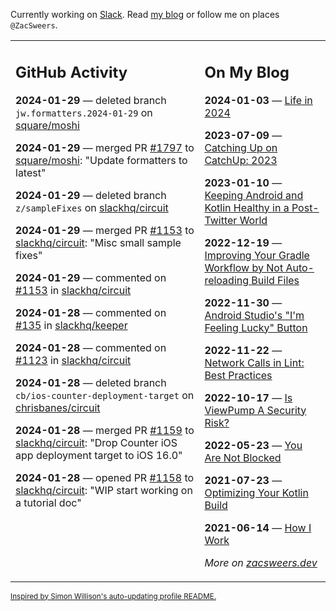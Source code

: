 Currently working on [Slack](https://slack.com/). Read [my blog](https://zacsweers.dev/) or follow me on places `@ZacSweers`.

<table><tr><td valign="top" width="60%">

## GitHub Activity
<!-- githubActivity starts -->
**2024-01-29** — deleted branch `jw.formatters.2024-01-29` on [square/moshi](https://github.com/square/moshi)

**2024-01-29** — merged PR [#1797](https://github.com/square/moshi/pull/1797) to [square/moshi](https://github.com/square/moshi): "Update formatters to latest"

**2024-01-29** — deleted branch `z/sampleFixes` on [slackhq/circuit](https://github.com/slackhq/circuit)

**2024-01-29** — merged PR [#1153](https://github.com/slackhq/circuit/pull/1153) to [slackhq/circuit](https://github.com/slackhq/circuit): "Misc small sample fixes"

**2024-01-29** — commented on [#1153](https://github.com/slackhq/circuit/pull/1153#issuecomment-1914045477) in [slackhq/circuit](https://github.com/slackhq/circuit)

**2024-01-28** — commented on [#135](https://github.com/slackhq/keeper/issues/135#issuecomment-1913779375) in [slackhq/keeper](https://github.com/slackhq/keeper)

**2024-01-28** — commented on [#1123](https://github.com/slackhq/circuit/issues/1123#issuecomment-1913652779) in [slackhq/circuit](https://github.com/slackhq/circuit)

**2024-01-28** — deleted branch `cb/ios-counter-deployment-target` on [chrisbanes/circuit](https://github.com/chrisbanes/circuit)

**2024-01-28** — merged PR [#1159](https://github.com/slackhq/circuit/pull/1159) to [slackhq/circuit](https://github.com/slackhq/circuit): "Drop Counter iOS app deployment target to iOS 16.0"

**2024-01-28** — opened PR [#1158](https://github.com/slackhq/circuit/pull/1158) to [slackhq/circuit](https://github.com/slackhq/circuit): "WIP start working on a tutorial doc"
<!-- githubActivity ends -->
</td><td valign="top" width="40%">

## On My Blog
<!-- blog starts -->
**2024-01-03** — [Life in 2024](https://www.zacsweers.dev/life-in-2024/)

**2023-07-09** — [Catching Up on CatchUp: 2023](https://www.zacsweers.dev/catching-up-on-catchup-2023/)

**2023-01-10** — [Keeping Android and Kotlin Healthy in a Post-Twitter World](https://www.zacsweers.dev/keeping-android-healthy/)

**2022-12-19** — [Improving Your Gradle Workflow by Not Auto-reloading Build Files](https://www.zacsweers.dev/improving-your-workflow-by-not-auto-reloading-build-files/)

**2022-11-30** — [Android Studio's "I'm Feeling Lucky" Button](https://www.zacsweers.dev/android-studios-im-feeling-lucky-button/)

**2022-11-22** — [Network Calls in Lint: Best Practices](https://www.zacsweers.dev/network-calls-in-lint-best-practices/)

**2022-10-17** — [Is ViewPump A Security Risk?](https://www.zacsweers.dev/is-viewpump-a-security-risk/)

**2022-05-23** — [You Are Not Blocked](https://www.zacsweers.dev/you-are-not-blocked/)

**2021-07-23** — [Optimizing Your Kotlin Build](https://www.zacsweers.dev/optimizing-your-kotlin-build/)

**2021-06-14** — [How I Work](https://www.zacsweers.dev/how-i-work/)
<!-- blog ends -->
_More on [zacsweers.dev](https://zacsweers.dev/)_
</td></tr></table>

<sub><a href="https://simonwillison.net/2020/Jul/10/self-updating-profile-readme/">Inspired by Simon Willison's auto-updating profile README.</a></sub>